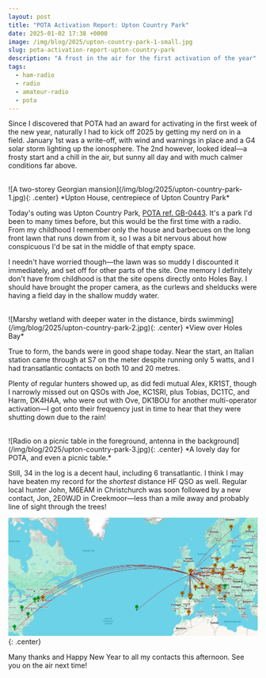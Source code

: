 ```yaml
---
layout: post
title: "POTA Activation Report: Upton Country Park"
date: 2025-01-02 17:38 +0000
image: /img/blog/2025/upton-country-park-1-small.jpg
slug: pota-activation-report-upton-country-park
description: "A frost in the air for the first activation of the year"
tags:
  - ham-radio
  - radio
  - amateur-radio
  - pota
---
```


Since I discovered that POTA had an award for activating in the first week of the new year, naturally I had to kick off 2025 by getting my nerd on in a field. January 1st was a write-off, with wind and warnings in place and a G4 solar storm lighting up the ionosphere. The 2nd however, looked ideal&mdash;a frosty start and a chill in the air, but sunny all day and with much calmer conditions far above.

<br/>
![A two-storey Georgian mansion](/img/blog/2025/upton-country-park-1.jpg){: .center}
*Upton House, centrepiece of Upton Country Park*

Today's outing was Upton Country Park, [POTA ref. GB-0443](https://pota.app/#/park/GB-0443). It's a park I'd been to many times before, but this would be the first time with a radio. From my childhood I remember only the house and barbecues on the long front lawn that runs down from it, so I was a bit nervous about how conspicuous I'd be sat in the middle of that empty space.

I needn't have worried though&mdash;the lawn was so muddy I discounted it immediately, and set off for other parts of the site. One memory I definitely don't have from childhood is that the site opens directly onto Holes Bay. I should have brought the proper camera, as the curlews and shelducks were having a field day in the shallow muddy water.

<br/>
![Marshy wetland with deeper water in the distance, birds swimming](/img/blog/2025/upton-country-park-2.jpg){: .center}
*View over Holes Bay*

True to form, the bands were in good shape today. Near the start, an Italian station came through at S7 on the meter despite running only 5 watts, and I had transatlantic contacts on both 10 and 20 metres.

Plenty of regular hunters showed up, as did fedi mutual Alex, KR1ST, though I narrowly missed out on QSOs with Joe, KC1SRI, plus Tobias, DC1TC, and Harm, DK4HAA, who were out with Ove, DK1BOU for another multi-operator activation&mdash;I got onto their frequency just in time to hear that they were shutting down due to the rain!

<br/>
![Radio on a picnic table in the foreground, antenna in the background](/img/blog/2025/upton-country-park-3.jpg){: .center}
*A lovely day for POTA, and even a picnic table.*

Still, 34 in the log is a decent haul, including 6 transatlantic. I think I may have beaten my record for the *shortest* distance HF QSO as well. Regular local hunter John, M6EAM in Christchurch was soon followed by a new contact, Jon, 2E0WJD in Creekmoor&mdash;less than a mile away and probably line of sight through the trees!

![Map of contacts](/img/blog/2025/upton-country-park-map.png){: .center}

Many thanks and Happy New Year to all my contacts this afternoon. See you on the air next time!
